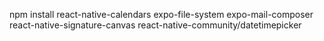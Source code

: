 npm install react-native-calendars expo-file-system expo-mail-composer react-native-signature-canvas react-native-community/datetimepicker
